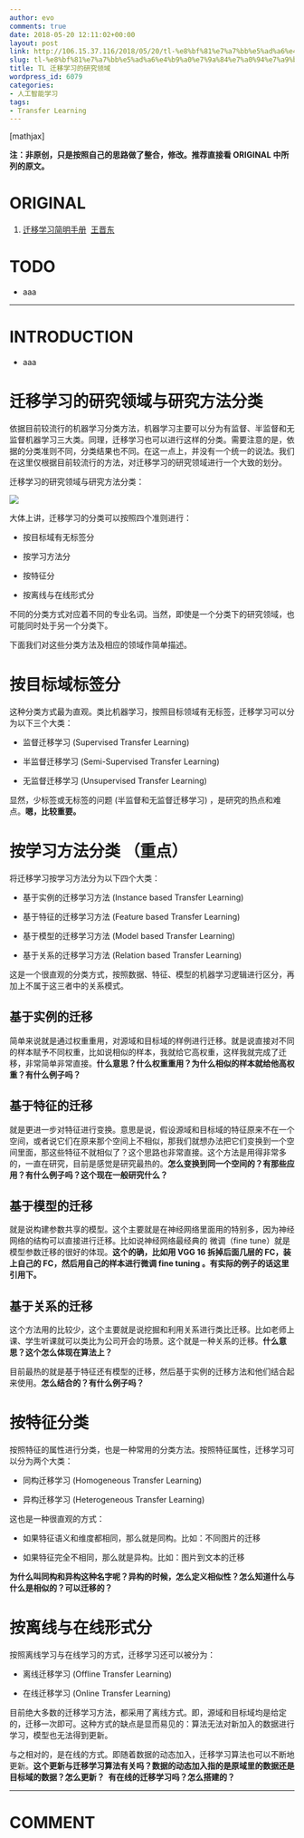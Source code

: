 ```yaml
---
author: evo
comments: true
date: 2018-05-20 12:11:02+00:00
layout: post
link: http://106.15.37.116/2018/05/20/tl-%e8%bf%81%e7%a7%bb%e5%ad%a6%e4%b9%a0%e7%9a%84%e7%a0%94%e7%a9%b6%e9%a2%86%e5%9f%9f/
slug: tl-%e8%bf%81%e7%a7%bb%e5%ad%a6%e4%b9%a0%e7%9a%84%e7%a0%94%e7%a9%b6%e9%a2%86%e5%9f%9f
title: TL 迁移学习的研究领域
wordpress_id: 6079
categories:
- 人工智能学习
tags:
- Transfer Learning
---
```


<!-- more -->

[mathjax]

**注：非原创，只是按照自己的思路做了整合，修改。推荐直接看 ORIGINAL 中所列的原文。**


# ORIGINAL





 	
  1. [迁移学习简明手册](https://github.com/jindongwang/transferlearning-tutorial)  [王晋东](https://zhuanlan.zhihu.com/p/35352154)




# TODO





 	
  * aaa





* * *





# INTRODUCTION





 	
  * aaa







# 迁移学习的研究领域与研究方法分类


依据目前较流行的机器学习分类方法，机器学习主要可以分为有监督、半监督和无监督机器学习三大类。同理，迁移学习也可以进行这样的分类。需要注意的是，依据的分类准则不同，分类结果也不同。在这一点上，并没有一个统一的说法。我们在这里仅根据目前较流行的方法，对迁移学习的研究领域进行一个大致的划分。

迁移学习的研究领域与研究方法分类：


![](http://106.15.37.116/wp-content/uploads/2018/05/img_5b0163ae981b1.png)


大体上讲，迁移学习的分类可以按照四个准则进行：



 	
  * 按目标域有无标签分

 	
  * 按学习方法分

 	
  * 按特征分

 	
  * 按离线与在线形式分


不同的分类方式对应着不同的专业名词。当然，即使是一个分类下的研究领域，也可能同时处于另一个分类下。

下面我们对这些分类方法及相应的领域作简单描述。


# 按目标域标签分


这种分类方式最为直观。类比机器学习，按照目标领域有无标签，迁移学习可以分为以下三个大类：



 	
  * 监督迁移学习 (Supervised Transfer Learning)

 	
  * 半监督迁移学习 (Semi-Supervised Transfer Learning)

 	
  * 无监督迁移学习 (Unsupervised Transfer Learning)


显然，少标签或无标签的问题 (半监督和无监督迁移学习) ，是研究的热点和难点。**嗯，比较重要。**


# 按学习方法分类 （重点）


将迁移学习按学习方法分为以下四个大类：



 	
  * 基于实例的迁移学习方法 (Instance based Transfer Learning)

 	
  * 基于特征的迁移学习方法 (Feature based Transfer Learning)

 	
  * 基于模型的迁移学习方法 (Model based Transfer Learning)

 	
  * 基于关系的迁移学习方法 (Relation based Transfer Learning)


这是一个很直观的分类方式，按照数据、特征、模型的机器学习逻辑进行区分，再加上不属于这三者中的关系模式。


## 基于实例的迁移


简单来说就是通过权重重用，对源域和目标域的样例进行迁移。就是说直接对不同的样本赋予不同权重，比如说相似的样本，我就给它高权重，这样我就完成了迁移，非常简单非常直接。**什么意思？什么权重重用？为什么相似的样本就给他高权重？有什么例子吗？**


## 基于特征的迁移


就是更进一步对特征进行变换。意思是说，假设源域和目标域的特征原来不在一个空间，或者说它们在原来那个空间上不相似，那我们就想办法把它们变换到一个空间里面，那这些特征不就相似了？这个思路也非常直接。这个方法是用得非常多的，一直在研究，目前是感觉是研究最热的。**怎么变换到同一个空间的？有那些应用？有什么例子吗？这个现在一般研究什么？**


## 基于模型的迁移


就是说构建参数共享的模型。这个主要就是在神经网络里面用的特别多，因为神经网络的结构可以直接进行迁移。比如说神经网络最经典的 微调（fine tune）就是模型参数迁移的很好的体现。**这个的确，比如用 VGG 16 拆掉后面几层的 FC，装上自己的 FC，然后用自己的样本进行微调 fine tuning 。有实际的例子的话这里引用下。**


## 基于关系的迁移


这个方法用的比较少，这个主要就是说挖掘和利用关系进行类比迁移。比如老师上课、学生听课就可以类比为公司开会的场景。这个就是一种关系的迁移。**什么意思？这个怎么体现在算法上？**



目前最热的就是基于特征还有模型的迁移，然后基于实例的迁移方法和他们结合起来使用。**怎么结合的？有什么例子吗？**






# 按特征分类


按照特征的属性进行分类，也是一种常用的分类方法。按照特征属性，迁移学习可以分为两个大类：



 	
  * 同构迁移学习 (Homogeneous Transfer Learning)

 	
  * 异构迁移学习 (Heterogeneous Transfer Learning)


这也是一种很直观的方式：

 	
  * 如果特征语义和维度都相同，那么就是同构。比如：不同图片的迁移

 	
  * 如果特征完全不相同，那么就是异构。比如：图片到文本的迁移


**为什么叫同构和异构这种名字呢？异构的时候，怎么定义相似性？怎么知道什么与什么是相似的？可以迁移的？**




# 按离线与在线形式分


按照离线学习与在线学习的方式，迁移学习还可以被分为：



 	
  * 离线迁移学习 (Offline Transfer Learning)

 	
  * 在线迁移学习 (Online Transfer Learning)


目前绝大多数的迁移学习方法，都采用了离线方式。即，源域和目标域均是给定的，迁移一次即可。这种方式的缺点是显而易见的：算法无法对新加入的数据进行学习，模型也无法得到更新。

与之相对的，是在线的方式。即随着数据的动态加入，迁移学习算法也可以不断地更新。**这个更新与迁移学习算法有关吗？数据的动态加入指的是原域里的数据还是目标域的数据？怎么更新？  有在线的迁移学习吗？怎么搭建的？**



















* * *





# COMMENT



